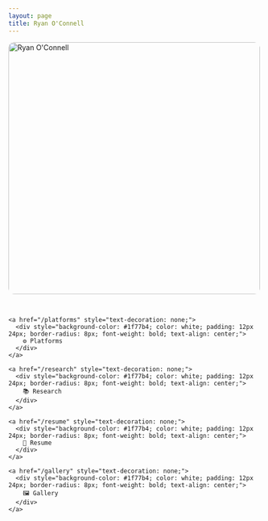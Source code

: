 ```yaml
---
layout: page
title: Ryan O'Connell
---
```



<div style="display: flex; align-items: flex-start; gap: 30px; flex-wrap: wrap;">

  <!-- Headshot -->
  <div style="flex: 0 0 auto;">
    <img src="/assets/images/headshot_photoshopped.png" alt="Ryan O'Connell" style="width: 500px; height: auto; border-radius: 12px;" />
  </div>

  <!-- Buttons -->
  <div style="flex: 1; min-width: 300px; display: flex; flex-direction: column; gap: 12px; justify-content: center;">

    <a href="/platforms" style="text-decoration: none;">
      <div style="background-color: #1f77b4; color: white; padding: 12px 24px; border-radius: 8px; font-weight: bold; text-align: center;">
        ⚙️ Platforms
      </div>
    </a>

    <a href="/research" style="text-decoration: none;">
      <div style="background-color: #1f77b4; color: white; padding: 12px 24px; border-radius: 8px; font-weight: bold; text-align: center;">
        📚 Research
      </div>
    </a>

    <a href="/resume" style="text-decoration: none;">
      <div style="background-color: #1f77b4; color: white; padding: 12px 24px; border-radius: 8px; font-weight: bold; text-align: center;">
        📄 Resume
      </div>
    </a>

    <a href="/gallery" style="text-decoration: none;">
      <div style="background-color: #1f77b4; color: white; padding: 12px 24px; border-radius: 8px; font-weight: bold; text-align: center;">
        🖼️ Gallery
      </div>
    </a>

  </div>

</div>
